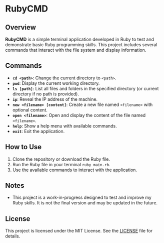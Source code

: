 # RubyCMD

## Overview

**RubyCMD** is a simple terminal application developed in Ruby to test and demonstrate basic Ruby programming skills. This project includes several commands that interact with the file system and display information.

## Commands

- **`cd <path>`**: Change the current directory to `<path>`.
- **`pwd`**: Display the current working directory.
- **`ls [path]`**: List all files and folders in the specified directory (or current directory if no path is provided).
- **`ip`**: Reveal the IP address of the machine.
- **`new <filename> [content]`**: Create a new file named `<filename>` with optional content.
- **`open <filename>`**: Open and display the content of the file named `<filename>`.
- **`help`**: Show a help menu with available commands.
- **`exit`**: Exit the application.

## How to Use

1. Clone the repository or download the Ruby file.
2. Run the Ruby file in your terminal `ruby main.rb`.
3. Use the available commands to interact with the application.

## Notes

- This project is a work-in-progress designed to test and improve my Ruby skills. It is not the final version and may be updated in the future.

## License

This project is licensed under the MIT License. See the [LICENSE](LICENSE) file for details.
